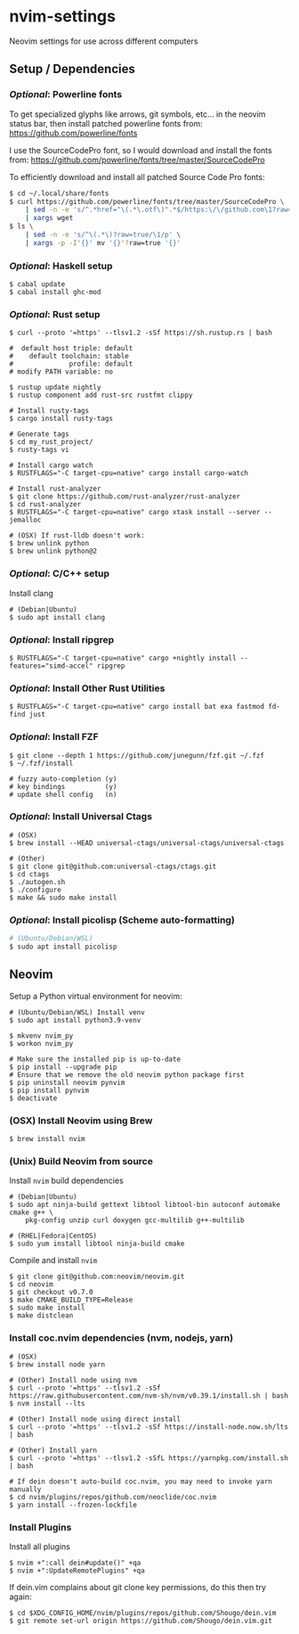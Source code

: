 nvim-settings
=============

Neovim settings for use across different computers


## Setup / Dependencies ##


### _Optional_: Powerline fonts ###

To get specialized glyphs like arrows, git symbols, etc... in the neovim status
bar, then install patched powerline fonts from:
https://github.com/powerline/fonts

I use the SourceCodePro font, so I would download and install the fonts from:
https://github.com/powerline/fonts/tree/master/SourceCodePro

To efficiently download and install all patched Source Code Pro fonts:

```bash
$ cd ~/.local/share/fonts
$ curl https://github.com/powerline/fonts/tree/master/SourceCodePro \
    | sed -n -e 's/^.*href="\(.*\.otf\)".*$/https:\/\/github.com\1?raw=true/p' \
    | xargs wget
$ ls \
    | sed -n -e 's/^\(.*\)?raw=true/\1/p' \
    | xargs -p -I'{}' mv '{}'?raw=true '{}'
```


### _Optional_: Haskell setup ###

```
$ cabal update
$ cabal install ghc-mod
```


### _Optional_: Rust setup ###

```
$ curl --proto '=https' --tlsv1.2 -sSf https://sh.rustup.rs | bash

#  default host triple: default
#    default toolchain: stable
#              profile: default
# modify PATH variable: no

$ rustup update nightly
$ rustup component add rust-src rustfmt clippy

# Install rusty-tags
$ cargo install rusty-tags

# Generate tags
$ cd my_rust_project/
$ rusty-tags vi

# Install cargo watch
$ RUSTFLAGS="-C target-cpu=native" cargo install cargo-watch

# Install rust-analyzer
$ git clone https://github.com/rust-analyzer/rust-analyzer
$ cd rust-analyzer
$ RUSTFLAGS="-C target-cpu=native" cargo xtask install --server --jemalloc

# (OSX) If rust-lldb doesn't work:
$ brew unlink python
$ brew unlink python@2
```


### _Optional_: C/C++ setup ###

Install clang

```
# (Debian|Ubuntu)
$ sudo apt install clang
```


### _Optional_: Install ripgrep ###

```
$ RUSTFLAGS="-C target-cpu=native" cargo +nightly install --features="simd-accel" ripgrep
```


### _Optional_: Install Other Rust Utilities ###

```
$ RUSTFLAGS="-C target-cpu=native" cargo install bat exa fastmod fd-find just
```


### _Optional_: Install FZF ###

```
$ git clone --depth 1 https://github.com/junegunn/fzf.git ~/.fzf
$ ~/.fzf/install

# fuzzy auto-completion (y)
# key bindings          (y)
# update shell config   (n)
```


### _Optional_: Install Universal Ctags ###

```
# (OSX)
$ brew install --HEAD universal-ctags/universal-ctags/universal-ctags

# (Other)
$ git clone git@github.com:universal-ctags/ctags.git
$ cd ctags
$ ./autogen.sh
$ ./configure
$ make && sudo make install
```


### _Optional_: Install picolisp (Scheme auto-formatting) ###

```bash
# (Ubuntu/Debian/WSL)
$ sudo apt install picolisp
```

## Neovim ##


Setup a Python virtual environment for neovim:

```
# (Ubuntu/Debian/WSL) Install venv
$ sudo apt install python3.9-venv

$ mkvenv nvim_py
$ workon nvim_py

# Make sure the installed pip is up-to-date
$ pip install --upgrade pip
# Ensure that we remove the old neovim python package first
$ pip uninstall neovim pynvim
$ pip install pynvim
$ deactivate
```


### (OSX) Install Neovim using Brew ###

```
$ brew install nvim
```


### (Unix) Build Neovim from source ###


Install `nvim` build dependencies

```
# (Debian|Ubuntu)
$ sudo apt ninja-build gettext libtool libtool-bin autoconf automake cmake g++ \
    pkg-config unzip curl doxygen gcc-multilib g++-multilib

# (RHEL|Fedora|CentOS)
$ sudo yum install libtool ninja-build cmake
```

Compile and install `nvim`

```
$ git clone git@github.com:neovim/neovim.git
$ cd neovim
$ git checkout v0.7.0
$ make CMAKE_BUILD_TYPE=Release
$ sudo make install
$ make distclean
```


### Install coc.nvim dependencies (nvm, nodejs, yarn)

```
# (OSX)
$ brew install node yarn

# (Other) Install node using nvm
$ curl --proto '=https' --tlsv1.2 -sSf https://raw.githubusercontent.com/nvm-sh/nvm/v0.39.1/install.sh | bash
$ nvm install --lts

# (Other) Install node using direct install
$ curl --proto '=https' --tlsv1.2 -sSf https://install-node.now.sh/lts | bash

# (Other) Install yarn
$ curl --proto '=https' --tlsv1.2 -sSfL https://yarnpkg.com/install.sh | bash 

# If dein doesn't auto-build coc.nvim, you may need to invoke yarn manually
$ cd nvim/plugins/repos/github.com/neoclide/coc.nvim
$ yarn install --frozen-lockfile
```


### Install Plugins ###

Install all plugins

```
$ nvim +":call dein#update()" +qa
$ nvim +":UpdateRemotePlugins" +qa
```

If dein.vim complains about git clone key permissions, do this then try again:

```
$ cd $XDG_CONFIG_HOME/nvim/plugins/repos/github.com/Shougo/dein.vim
$ git remote set-url origin https://github.com/Shougo/dein.vim.git
```
